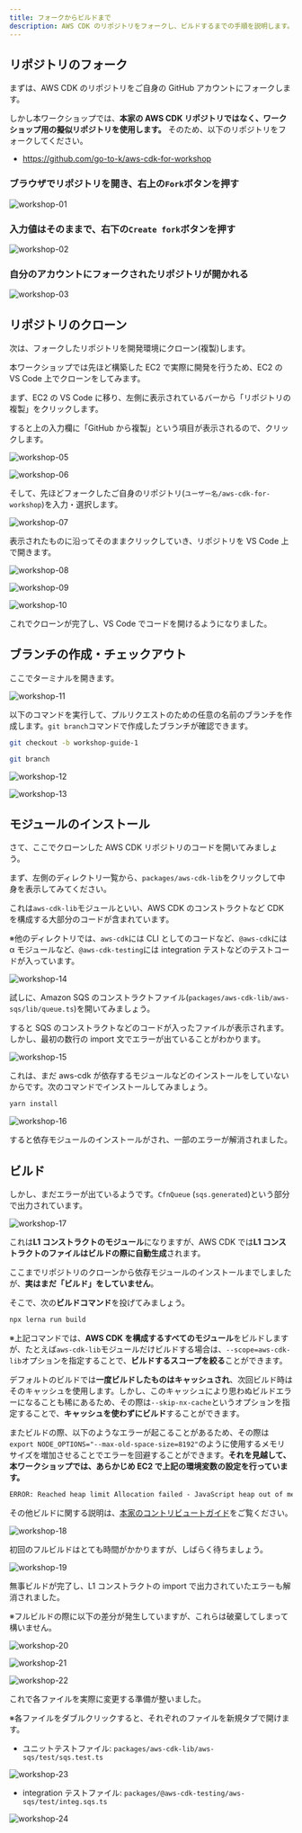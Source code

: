 ```yaml
---
title: フォークからビルドまで
description: AWS CDK のリポジトリをフォークし、ビルドするまでの手順を説明します。
---
```


## リポジトリのフォーク

まずは、AWS CDK のリポジトリをご自身の GitHub アカウントにフォークします。

しかし本ワークショップでは、**本家の AWS CDK リポジトリではなく、ワークショップ用の擬似リポジトリを使用します。** そのため、以下のリポジトリをフォークしてください。

- <https://github.com/go-to-k/aws-cdk-for-workshop>

### ブラウザでリポジトリを開き、右上の`Fork`ボタンを押す

![workshop-01](./images/workshop-01.png)

### 入力値はそのままで、右下の`Create fork`ボタンを押す

![workshop-02](./images/workshop-02.png)

### 自分のアカウントにフォークされたリポジトリが開かれる

![workshop-03](./images/workshop-03.png)

## リポジトリのクローン

次は、フォークしたリポジトリを開発環境にクローン(複製)します。

本ワークショップでは先ほど構築した EC2 で実際に開発を行うため、EC2 の VS Code 上でクローンをしてみます。

まず、EC2 の VS Code に移り、左側に表示されているバーから「リポジトリの複製」をクリックします。

すると上の入力欄に「GitHub から複製」という項目が表示されるので、クリックします。

![workshop-05](./images/workshop-05.png)

![workshop-06](./images/workshop-06.png)

そして、先ほどフォークしたご自身のリポジトリ(`ユーザー名/aws-cdk-for-workshop`)を入力・選択します。

![workshop-07](./images/workshop-07.png)

表示されたものに沿ってそのままクリックしていき、リポジトリを VS Code 上で開きます。

![workshop-08](./images/workshop-08.png)

![workshop-09](./images/workshop-09.png)

![workshop-10](./images/workshop-10.png)

これでクローンが完了し、VS Code でコードを開けるようになりました。

## ブランチの作成・チェックアウト

ここでターミナルを開きます。

![workshop-11](./images/workshop-11.png)

以下のコマンドを実行して、プルリクエストのための任意の名前のブランチを作成します。`git branch`コマンドで作成したブランチが確認できます。

```sh
git checkout -b workshop-guide-1

git branch
```

![workshop-12](./images/workshop-12.png)

![workshop-13](./images/workshop-13.png)

## モジュールのインストール

さて、ここでクローンした AWS CDK リポジトリのコードを開いてみましょう。

まず、左側のディレクトリ一覧から、`packages/aws-cdk-lib`をクリックして中身を表示してみてください。

これは`aws-cdk-lib`モジュールといい、AWS CDK のコンストラクトなど CDK を構成する大部分のコードが含まれています。

※他のディレクトリでは、`aws-cdk`には CLI としてのコードなど、`@aws-cdk`には α モジュールなど、`@aws-cdk-testing`には integration テストなどのテストコードが入っています。

![workshop-14](./images/workshop-14.png)

試しに、Amazon SQS のコンストラクトファイル(`packages/aws-cdk-lib/aws-sqs/lib/queue.ts`)を開いてみましょう。

すると SQS のコンストラクトなどのコードが入ったファイルが表示されます。しかし、最初の数行の import 文でエラーが出ていることがわかります。

![workshop-15](./images/workshop-15.png)

これは、まだ aws-cdk が依存するモジュールなどのインストールをしていないからです。次のコマンドでインストールしてみましょう。

```sh
yarn install
```

![workshop-16](./images/workshop-16.png)

すると依存モジュールのインストールがされ、一部のエラーが解消されました。

## ビルド

しかし、まだエラーが出ているようです。`CfnQueue` (`sqs.generated`)という部分で出力されています。

![workshop-17](./images/workshop-17.png)

これは**L1 コンストラクトのモジュール**になりますが、AWS CDK では**L1 コンストラクトのファイルはビルドの際に自動生成**されます。

ここまでリポジトリのクローンから依存モジュールのインストールまでしましたが、**実はまだ「ビルド」をしていません**。

そこで、次の**ビルドコマンド**を投げてみましょう。

```sh
npx lerna run build
```

※上記コマンドでは、**AWS CDK を構成するすべてのモジュール**をビルドしますが、たとえば`aws-cdk-lib`モジュールだけビルドする場合は、`--scope=aws-cdk-lib`オプションを指定することで、**ビルドするスコープを絞る**ことができます。

デフォルトのビルドでは**一度ビルドしたものはキャッシュされ**、次回ビルド時はそのキャッシュを使用します。しかし、このキャッシュにより思わぬビルドエラーになることも稀にあるため、その際は`--skip-nx-cache`というオプションを指定することで、**キャッシュを使わずにビルド**することができます。

またビルドの際、以下のようなエラーが起こることがあるため、その際は`export NODE_OPTIONS="--max-old-space-size=8192"`のように使用するメモリサイズを増加させることでエラーを回避することができます。**それを見越して、本ワークショップでは、あらかじめ EC2 で上記の環境変数の設定を行っています。**

```txt
ERROR: Reached heap limit Allocation failed - JavaScript heap out of memory
```

その他ビルドに関する説明は、[本家のコントリビュートガイド](https://github.com/aws/aws-cdk/blob/main/CONTRIBUTING.md#building-aws-cdk-lib)をご覧ください。

![workshop-18](./images/workshop-18.png)

初回のフルビルドはとても時間がかかりますが、しばらく待ちましょう。

![workshop-19](./images/workshop-19.png)

無事ビルドが完了し、L1 コンストラクトの import で出力されていたエラーも解消されました。

※フルビルドの際に以下の差分が発生していますが、これらは破棄してしまって構いません。

![workshop-20](./images/workshop-20.png)

![workshop-21](./images/workshop-21.png)

![workshop-22](./images/workshop-22.png)

これで各ファイルを実際に変更する準備が整いました。

※各ファイルをダブルクリックすると、それぞれのファイルを新規タブで開けます。

- ユニットテストファイル: `packages/aws-cdk-lib/aws-sqs/test/sqs.test.ts`

![workshop-23](./images/workshop-23.png)

- integration テストファイル: `packages/@aws-cdk-testing/aws-sqs/test/integ.sqs.ts`

![workshop-24](./images/workshop-24.png)
